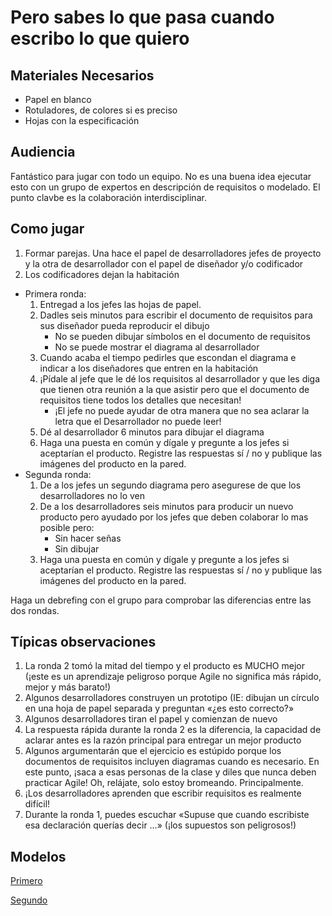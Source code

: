 <link rel="stylesheet" type="text/css" href="https://github.com/imaguila/RepositorioJuegosInSo/blob/master/estilo.css" media="screen" />

# Pero sabes lo que pasa cuando escribo lo que quiero

## Materiales Necesarios

- Papel en blanco
- Rotuladores, de colores si es preciso
- Hojas con la especificación

## Audiencia

Fantástico para jugar con todo un equipo. No es una buena idea ejecutar esto con un grupo de expertos en descripción de requisitos o modelado. El punto clavbe es la colaboración interdisciplinar.

## Como jugar

1. Formar parejas. Una hace el papel de desarrolladores jefes de proyecto y la otra de desarrollador con el papel de diseñador y/o codificador
2. Los codificadores dejan la habitación

- Primera ronda:
     1. Entregad a los jefes las hojas de papel.
     2. Dadles seis minutos para escribir el documento de requisitos para sus diseñador pueda reproducir el dibujo
        - No se pueden dibujar símbolos en el documento de requisitos
        - No se puede mostrar el diagrama al desarrollador
     3. Cuando acaba el tiempo pedirles que escondan el diagrama e indicar a los diseñadores que entren en la habitación
     4. ¡Pídale al jefe que le dé los requisitos al desarrollador y que les diga que tienen otra reunión a la que asistir pero que el documento de requisitos tiene todos los detalles que necesitan!
        - ¡El jefe no puede ayudar de otra manera que no sea aclarar la letra que el Desarrollador no puede leer!
     5. Dé al desarrollador 6 minutos para dibujar el diagrama
     6. Haga una puesta en común y dígale y pregunte a los jefes si aceptarían el producto. Registre las respuestas sí / no y publique las imágenes del producto en la pared.
- Segunda ronda:
    1. De a los jefes un segundo diagrama pero asegurese de que los desarrolladores no lo ven
    2. De a los desarrolladores seis minutos para producir un nuevo producto pero ayudado por los jefes que deben colaborar lo mas posible pero:
        - Sin hacer señas
        - Sin dibujar
    3. Haga una puesta en común y dígale y pregunte a los jefes si aceptarían el producto. Registre las respuestas sí / no y publique las imágenes del producto en la pared.

Haga un debrefing con el grupo para comprobar las diferencias entre las dos rondas.

## Típicas observaciones

1. La ronda 2 tomó la mitad del tiempo y el producto es MUCHO mejor (¡este es un aprendizaje peligroso porque Agile no significa más rápido, mejor y más barato!)
2. Algunos desarrolladores construyen un prototipo (IE: dibujan un círculo en una hoja de papel separada y preguntan «¿es esto correcto?»
3. Algunos desarrolladores tiran el papel y comienzan de nuevo
4. La respuesta rápida durante la ronda 2 es la diferencia, la capacidad de aclarar antes es la razón principal para entregar un mejor producto
5. Algunos argumentarán que el ejercicio es estúpido porque los documentos de requisitos incluyen diagramas cuando es necesario. En este punto, ¡saca a esas personas de la clase y diles que nunca deben practicar Agile! Oh, relájate, solo estoy bromeando. Principalmente.
6. ¡Los desarrolladores aprenden que escribir requisitos es realmente difícil!
7. Durante la ronda 1, puedes escuchar «Supuse que cuando escribiste esa declaración querías decir …» (¡los supuestos son peligrosos!)

## Modelos

[Primero](1.jpg)

[Segundo](2.jpg)

